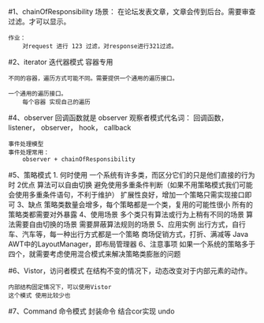 #1、chainOfResponsibility
    场景：
        在论坛发表文章，文章会传到后台。需要审查过滤。才可以显示。
    
    作业：
        对request 进行 123 过滤，对response进行321过滤。 
        
#2、iterator 迭代器模式
    容器专用
    
    不同的容器，遍历方式可能不同。需要提供一个通用的遍历接口。
    
    一个通用的遍历接口。
        每个容器 实现自己的遍历 
        
#4、observer
    回调函数就是 observer
    观察者模式代名词：
        回调函数，
        listener，
        observer，
        hook，
        callback
        
    事件处理模型
    事件处理常用：
        observer + chainOfResponsibility
            
#5、策略模式
     1. 何时使用
        一个系统有许多类，而区分它们的只是他们直接的行为时
     2优点
        算法可以自由切换
        避免使用多重条件判断（如果不用策略模式我们可能会使用多重条件语句，不利于维护）
        扩展性良好，增加一个策略只需实现接口即可
     3、缺点
        策略类数量会增多，每个策略都是一个类，复用的可能性很小
        所有的策略类都需要对外暴露
     4、使用场景
        多个类只有算法或行为上稍有不同的场景
        算法需要自由切换的场景
        需要屏蔽算法规则的场景
     5、应用实例
        出行方式，自行车、汽车等，每一种出行方式都是一个策略
        商场促销方式，打折、满减等
        Java AWT中的LayoutManager，即布局管理器
     6、注意事项
        如果一个系统的策略多于四个，就需要考虑使用混合模式来解决策略类膨胀的问题
        
        
#6、Vistor，访问者模式
    在结构不变的情况下，动态改变对于内部元素的动作。
    
    内部结构固定情况下，可以使用Vistor
    这个模式 使用比较少也
#7、Command  命令模式
    封装命令
    结合cor实现 undo
